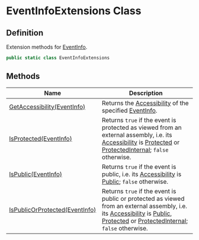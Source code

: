 # EventInfoExtensions Class
## Definition

Extension methods for [EventInfo](https://learn.microsoft.com/en-gb/dotnet/api/System.Reflection.EventInfo).

```c#
public static class EventInfoExtensions
```

## Methods

| Name | Description |
| ---- | ----------- |
| [GetAccessibility(EventInfo)](MrKWatkins.Reflection.EventInfoExtensions.GetAccessibility.md) | Returns the [Accessibility](MrKWatkins.Reflection.Accessibility.md) of the specified [EventInfo](https://learn.microsoft.com/en-gb/dotnet/api/System.Reflection.EventInfo). |
| [IsProtected(EventInfo)](MrKWatkins.Reflection.EventInfoExtensions.IsProtected.md) | Returns `true` if the event is protected as viewed from an external assembly, i.e. its [Accessibility](MrKWatkins.Reflection.Accessibility.md) is [Protected](MrKWatkins.Reflection.Accessibility.md#fields) or [ProtectedInternal](MrKWatkins.Reflection.Accessibility.md#fields); `false` otherwise. |
| [IsPublic(EventInfo)](MrKWatkins.Reflection.EventInfoExtensions.IsPublic.md) | Returns `true` if the event is public, i.e. its [Accessibility](MrKWatkins.Reflection.Accessibility.md) is [Public](MrKWatkins.Reflection.Accessibility.md#fields); `false` otherwise. |
| [IsPublicOrProtected(EventInfo)](MrKWatkins.Reflection.EventInfoExtensions.IsPublicOrProtected.md) | Returns `true` if the event is public or protected as viewed from an external assembly, i.e. its [Accessibility](MrKWatkins.Reflection.Accessibility.md) is [Public](MrKWatkins.Reflection.Accessibility.md#fields), [Protected](MrKWatkins.Reflection.Accessibility.md#fields) or [ProtectedInternal](MrKWatkins.Reflection.Accessibility.md#fields); `false` otherwise. |

